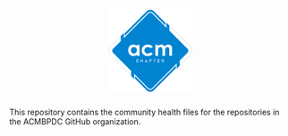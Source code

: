 <h1 align="center">
  <br>
  <a href="https://www.acmbpdc.org"><img src="./assets/ACM_Chapter.png" alt="ACMBPDC logo" width=150></a>
</h1>

This repository contains the community health files for the repositories in the ACMBPDC GitHub organization.
